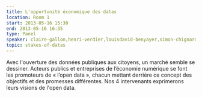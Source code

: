 ```yaml
---
title: L'opportunité économique des datas
location: Room 1
start: 2013-05-16 15:30
end: 2013-05-16 16:35
type: Panel
speaker: claire-gallon,henri-verdier,louisdavid-benyayer,simon-chignard
topic: stakes-of-datas
---
```


Avec l'ouverture des données publiques aux citoyens, un marché semble se dessiner. Acteurs publics et entreprises de l’économie numérique se font les promoteurs de « l’open data », chacun mettant derrière ce concept des objectifs et des promesses différentes. Nos 4 intervenants exprimerons leurs visions de l'open data. 